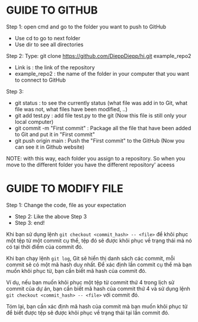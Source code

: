 # GUIDE TO GITHUB

Step 1: open cmd and go to the folder you want to push to GitHub
+ Use cd to go to next folder
+ Use dir to see all directories

Step 2: Type:  git clone https://github.com/DieppDiepp/hi.git example_repo2
+ Link is : the link of the repository
+ example_repo2 : the name of the folder in your computer that you want to connect to GitHub

Step 3: 
+ git status : to see the currently status (what file was add in to Git, what file was not, what files have been modified, ..)
+ git add test.py : add file test.py to the git (Now this file is still only your local computer)
+ git commit -m "First commit" : Package all the file that have been added to Git and put it in "First commit"
+ git push origin main : Push the "First commit" to the GitHub (Now you can see it in Github website)

NOTE: with this way, each folder you assign to a repository. 
So when you move to the different folder you have the different repository' aceess

# GUIDE TO MODIFY FILE

Step 1: Change the code, file as your expectation
 + Step 2: Like the above Step 3
 + Step 3: end!

 Khi bạn sử dụng lệnh `git checkout <commit_hash> -- <file>` để khôi phục một tệp từ một commit cụ thể, tệp đó sẽ được khôi phục về trạng thái mà nó có tại thời điểm của commit đó. 

Khi bạn chạy lệnh `git log`, Git sẽ hiển thị danh sách các commit, mỗi commit sẽ có một mã hash duy nhất. Để xác định lần commit cụ thể mà bạn muốn khôi phục từ, bạn cần biết mã hash của commit đó.

Ví dụ, nếu bạn muốn khôi phục một tệp từ commit thứ 4 trong lịch sử commit của dự án, bạn cần biết mã hash của commit thứ 4 và sử dụng lệnh `git checkout <commit_hash> -- <file>` với commit đó. 

Tóm lại, bạn cần xác định mã hash của commit mà bạn muốn khôi phục từ để biết được tệp sẽ được khôi phục về trạng thái tại lần commit đó.